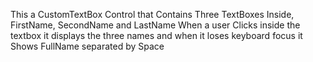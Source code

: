 This a CustomTextBox Control that Contains Three TextBoxes Inside, FirstName, SecondName and LastName
When a user Clicks inside the textbox it displays the three names and when it loses keyboard focus it Shows FullName separated by Space
